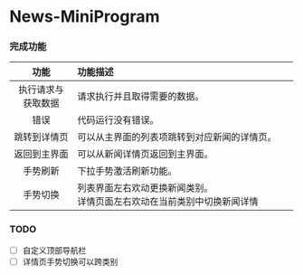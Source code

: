# News-MiniProgram

### 完成功能

|          功能          | 功能描述                                                     |
| :--------------------: | :----------------------------------------------------------- |
| 执行请求与<br>获取数据 | 请求执行并且取得需要的数据。                                 |
|          错误          | 代码运行没有错误。                                           |
|      跳转到详情页      | 可以从主界面的列表项跳转到对应新闻的详情页。 &nbsp;&nbsp;&nbsp;&nbsp; |
|      返回到主界面      | 可以从新闻详情页返回到主界面。                               |
|        手势刷新        | 下拉手势激活刷新功能。                                       |
|      手势切换       | 列表界面左右欢动更换新闻类别。 <br> 详情页面左右欢动在当前类别中切换新闻详情

### TODO
- [ ] 自定义顶部导航栏
- [ ] 详情页手势切换可以跨类别